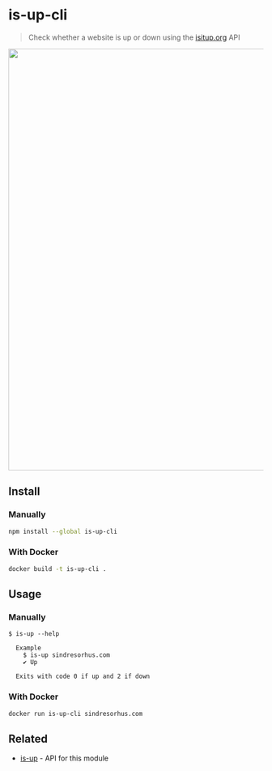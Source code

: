 # is-up-cli

> Check whether a website is up or down using the [isitup.org](https://isitup.org) API

<img src="screenshot.png" width="833">

## Install

### Manually

```sh
npm install --global is-up-cli
```

### With Docker
```bash
docker build -t is-up-cli .

```

## Usage

### Manually
```
$ is-up --help

  Example
    $ is-up sindresorhus.com
    ✔ Up

  Exits with code 0 if up and 2 if down

```

### With Docker

```bash
docker run is-up-cli sindresorhus.com

```


## Related

- [is-up](https://github.com/sindresorhus/is-up) - API for this module
